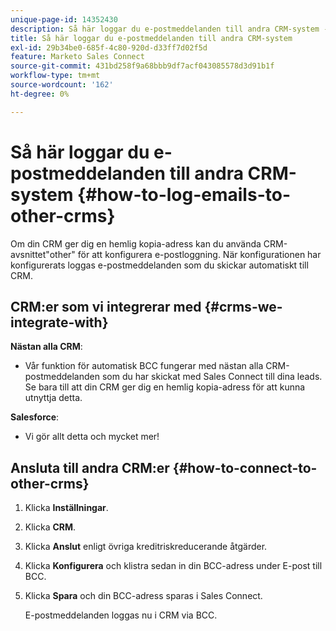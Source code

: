 ```yaml
---
unique-page-id: 14352430
description: Så här loggar du e-postmeddelanden till andra CRM-system - Marketo Docs - produktdokumentation
title: Så här loggar du e-postmeddelanden till andra CRM-system
exl-id: 29b34be0-685f-4c80-920d-d33ff7d02f5d
feature: Marketo Sales Connect
source-git-commit: 431bd258f9a68bbb9df7acf043085578d3d91b1f
workflow-type: tm+mt
source-wordcount: '162'
ht-degree: 0%

---
```


# Så här loggar du e-postmeddelanden till andra CRM-system {#how-to-log-emails-to-other-crms}

Om din CRM ger dig en hemlig kopia-adress kan du använda CRM-avsnittet&quot;other&quot; för att konfigurera e-postloggning. När konfigurationen har konfigurerats loggas e-postmeddelanden som du skickar automatiskt till CRM.

## CRM:er som vi integrerar med {#crms-we-integrate-with}

**Nästan alla CRM**:

* Vår funktion för automatisk BCC fungerar med nästan alla CRM-postmeddelanden som du har skickat med Sales Connect till dina leads. Se bara till att din CRM ger dig en hemlig kopia-adress för att kunna utnyttja detta.

**Salesforce**:

* Vi gör allt detta och mycket mer!

## Ansluta till andra CRM:er {#how-to-connect-to-other-crms}

1. Klicka **Inställningar**.
1. Klicka **CRM**.
1. Klicka **Anslut** enligt övriga kreditriskreducerande åtgärder.
1. Klicka **Konfigurera** och klistra sedan in din BCC-adress under E-post till BCC.
1. Klicka **Spara** och din BCC-adress sparas i Sales Connect.

   E-postmeddelanden loggas nu i CRM via BCC.
